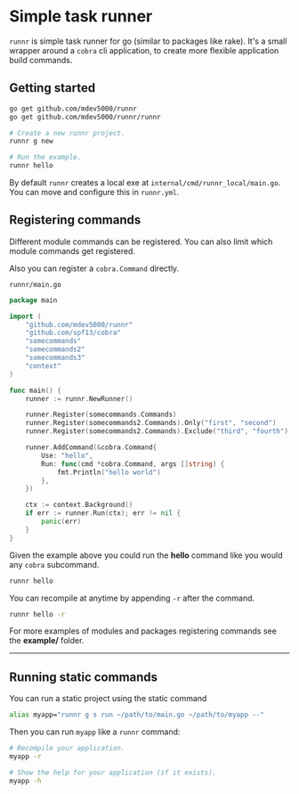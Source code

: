 # Simple task runner

`runnr` is simple task runner for go (similar to packages like rake). It's a small wrapper around a `cobra` cli
application, to create more flexible application build commands.

## Getting started

```bash
go get github.com/mdev5000/runnr
go get github.com/mdev5000/runnr/runnr

# Create a new runnr project.
runnr g new 

# Run the example.
runnr hello
```

By default `runnr` creates a local exe at `internal/cmd/runnr_local/main.go`. You can move and configure this in
`runnr.yml`.

## Registering commands 

Different module commands can be registered. You can also limit which
module commands get registered.

Also you can register a `cobra.Command` directly.

`runnr/main.go`
```go
package main

import (
	"github.com/mdev5000/runnr"
	"github.com/spf13/cobra"
	"somecommands"
	"somecommands2"
	"somecommands3"
	"context"
)

func main() {
	runner := runnr.NewRunner()

	runner.Register(somecommands.Commands)
	runner.Register(somecommands2.Commands).Only("first", "second")
	runner.Register(somecommands2.Commands).Exclude("third", "fourth")

	runner.AddCommand(&cobra.Command{
		Use: "hello",
		Run: func(cmd *cobra.Command, args []string) {
			fmt.Println("hello world")
		},
	})

	ctx := context.Background()
	if err := runner.Run(ctx); err != nil {
		panic(err)
	}
}
```

Given the example above you could run the **hello** command like you would
any `cobra` subcommand.

```bash
runnr hello
```

You can recompile at anytime by appending `-r` after the command.

```bash
runnr hello -r
```

For more examples of modules and packages registering commands see the
**example/** folder.

---

## Running static commands

You can run a static project using the static command

```bash
alias myapp="runnr g s run ~/path/to/main.go ~/path/to/myapp --"
```

Then you can run `myapp` like a `runnr` command:

```bash
# Recompile your application.
myapp -r

# Show the help for your application (if it exists).
myapp -h
```